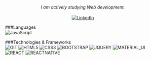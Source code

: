 
<p align="center">
    <i>
        I am actively studying Web development.<br>
    </i><br>
    <a href="https://www.linkedin.com/in/joaocorreia99/">
        <img src="https://img.shields.io/badge/LinkedIn-blue?style=flat-square&logo=linkedin" alt="LinkedIn">
    </a>
</p>

###Languages<br>
![JavaScript](https://img.shields.io/badge/javascript-black?style=for-the-badge&logo=javascript)


###Technologies & Frameworks<br>
![GIT](https://img.shields.io/badge/GIT-E44C30?style=for-the-badge&logo=git&logoColor=white)
![HTML5](https://img.shields.io/badge/html5-black?style=for-the-badge&logo=html5)
![CSS3](https://img.shields.io/badge/css3-black?style=for-the-badge&logo=css3)
![BOOTSTRAP](https://img.shields.io/badge/bootstrap-black?style=for-the-badge&logo=bootstrap)
![JQUERY](https://img.shields.io/badge/jQuery-0769AD?style=for-the-badge&logo=jquery&logoColor=white)
![MATERIAL_UI](https://img.shields.io/badge/Material%20UI-007FFF?style=for-the-badge&logo=mui&logoColor=white)
![REACT](https://img.shields.io/badge/-ReactJs-61DAFB?logo=react&logoColor=white&style=for-the-badge)
![REACTNATIVE](https://img.shields.io/badge/-ReactNative-61DAFB?logo=react&logoColor=white&style=for-the-badge)

